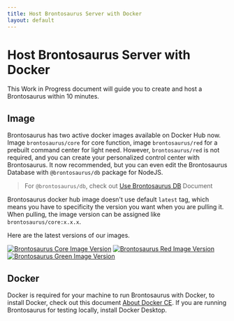 ```yaml
---
title: Host Brontosaurus Server with Docker
layout: default
---
```


# Host Brontosaurus Server with Docker

This Work in Progress document will guide you to create and host a Brontosaurus within 10 minutes.

## Image

Brontosaurus has two active docker images available on Docker Hub now. Image `brontosaurus/core` for core function, image `brontosaurus/red` for a prebuilt command center for light need. However, `brontosaurus/red` is not required, and you can create your personalized control center with Brontosaurus. It now recommended, but you can even edit the Brontosaurus Database with `@brontosaurus/db` package for NodeJS.

> For `@brontosaurus/db`, check out [Use Brontosaurus DB](../db/db) Document

Brontosaurus docker hub image doesn't use default `latest` tag, which means you have to specificity the version you want when you are pulling it. When pulling, the image version can be assigned like `brontosaurus/core:x.x.x`.

Here are the latest versions of our images.

[![Brontosaurus Core Image Version](//img.shields.io/docker/v/brontosaurus/core?label=brontosaurus%2Fcore&sort=semver)](//hub.docker.com/r/brontosaurus/core)
[![Brontosaurus Red Image Version](//img.shields.io/docker/v/brontosaurus/red?color=red&label=brontosaurus%2Fred&sort=semver)](//hub.docker.com/r/brontosaurus/red)
[![Brontosaurus Green Image Version](//img.shields.io/docker/v/brontosaurus/green?color=green&label=brontosaurus%2Fgreen&sort=semver)](//hub.docker.com/r/brontosaurus/green)

## Docker

Docker is required for your machine to run Brontosaurus with Docker, to install Docker, check out this document [About Docker CE](//docs.docker.com/install/). If you are running Brontosaurus for testing locally, install Docker Desktop.
